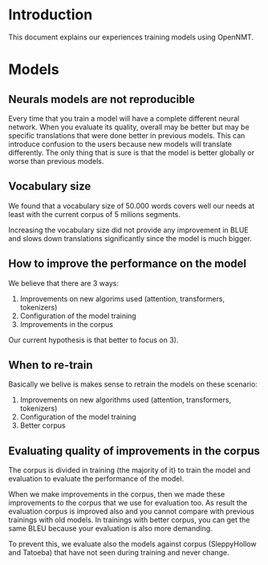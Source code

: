 # Introduction

This document explains our experiences training models using OpenNMT.

# Models

## Neurals models are not reproducible

Every time that you train a model will have a complete different neural network. When you evaluate its quality, overall may be better
but may be specific translations that were done better in previous models. This can introduce confusion to the users because
new models will translate differently. The only thing that is sure is that the model is better globally or worse than previous models.

## Vocabulary size

We found that a vocabulary size of 50.000 words covers well our needs at least with the current corpus of 5 milions segments.

Increasing the vocabulary size did not provide any improvement in BLUE and slows down translations significantly since the
model is much bigger.

## How to improve the performance on the model

We believe that there are 3 ways:

1. Improvements on new algorims used (attention, transformers, tokenizers)
2. Configuration of the model training
3. Improvements in the corpus

Our current hypothesis is that better to focus on 3).

## When to re-train 

Basically we belive is makes sense to retrain the models on these scenario:

1. Improvements on new algorithms used (attention, transformers, tokenizers)
2. Configuration of the model training
3. Better corpus

## Evaluating quality of improvements in the corpus

The corpus is divided in training (the majority of it) to train the model and evaluation to evaluate the performance of the model.

When we make improvements in the corpus, then we made these improvements to the corpus that we use for evaluation too. As result the evaluation corpus is improved also and you cannot compare with previous trainings with old models. In trainings with better corpus, you can get the same BLEU because your evaluation is also more demanding.

To prevent this, we evaluate also the models against corpus (SleppyHollow and Tatoeba) that have not seen during training and never change. 


